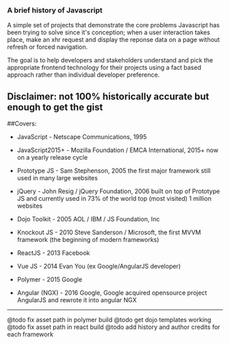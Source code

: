 ### A brief history of Javascript

A simple set of projects that demonstrate the core problems Javascript has been trying to solve since it's conception;
when a user interaction takes place, make an xhr request and display the reponse data on a page without refresh or forced navigation.

The goal is to help developers and stakeholders understand and pick the appropriate frontend technology for their projects using a fact based approach rather than individual developer preference.

Disclaimer: not 100% historically accurate but enough to get the gist
---

##Covers:

- JavaScript - Netscape Communications, 1995

- JavaScript2015+ - Mozilla Foundation / EMCA International, 2015+ now on a yearly release cycle 

- Prototype JS - Sam Stephenson, 2005 the first major framework still used in many large websites

- jQuery - John Resig / jQuery Foundation, 2006 built on top of Prototype JS and currently used in 73% of the world top (most visited) 1 million websites

- Dojo Toolkit - 2005 AOL / IBM / JS Foundation, Inc

- Knockout JS - 2010 Steve Sanderson / Microsoft, the first MVVM framework (the beginning of modern frameworks)

- ReactJS - 2013 Facebook

- Vue JS - 2014 Evan You (ex Google/AngularJS developer)

- Polymer - 2015 Google

- Angular (NGX) - 2016 Google, Google acquired opensource project AngularJS and rewrote it into angular NGX

---

@todo fix asset path in polymer build
@todo get dojo templates working
@todo fix asset path in react build
@todo add history and author credits for each framework